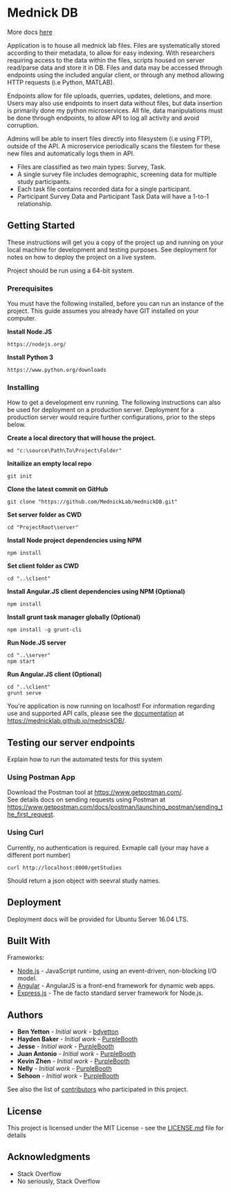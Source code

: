 # Mednick DB

More docs [here](https://mednicklab.github.io/mednickDB/)

<p>
    Application is to house all mednick lab files. Files are systematically stored according to their metadata, to allow for easy indexing. With researchers requiring access to the data within the files, scripts housed on server read/parse data and store it in DB. Files and data may be accessed through endpoints using the included angular client, or through any method allowing HTTP requests (i.e Python, MATLAB).
</p>
<p>
    Endpoints allow for file uploads, querries, updates, deletions, and more. Users may also use endpoints to insert data without files, but data insertion is primarily done my python microservices. All file, data manipulations must be done through endpoints, to allow API to log all activity and avoid corruption.
</p>
<p>
    Admins will be able to insert files directly into filesystem (i.e using FTP), outside of the API. A microservice periodically scans the filestem for these new files and automatically logs them in API.
</p>

<ul>
    <li>Files are classified as two main types: Survey, Task.</li>
    <li>A single survey file includes demographic, screening data for multiple study participants.</li>
    <li>Each task file contains recorded data for a single participant.</li>
    <li>Participant Survey Data and Participant Task Data will have a 1-to-1 relationship.</li>
</ul>

## Getting Started

These instructions will get you a copy of the project up and running on your local machine for development and testing purposes. See deployment for notes on how to deploy the project on a live system.

Project should be run using a 64-bit system.

### Prerequisites

You must have the following installed, before you can run an instance of the project.
This guide assumes you already have GIT installed on your computer.

<b>Install Node.JS</b>
```
https://nodejs.org/
```
<b>Install Python 3</b>
```
https://www.python.org/downloads
```

### Installing

How to get a development env running. The following instructions can also be used for deployment on a production server. Deployment for a production server would require further configurations, prior to the steps below.

<b>Create a local directory that will house the project.</b>
```
md "c:\source\Path\To\Project\Folder"
```
<b>Initailize an empty local repo</b>
```
git init
```
<b>Clone the latest commit on GitHub</b>
```
git clone "https://github.com/MednickLab/mednickDB.git"
```
<b>Set server folder as CWD</b>
```
cd "ProjectRoot\server"
```
<b>Install Node project dependencies using NPM</b>
```
npm install
```
<b>Set client folder as CWD</b>
```
cd "..\client"
```
<b>Install Angular.JS client dependencies using NPM (Optional)</b>
```
npm install
```
<b>Install grunt task manager globally (Optional)</b>
```
npm install -g grunt-cli
```
<b>Run Node.JS server</b>
```
cd "..\server"
npm start
```
<b>Run Angular.JS client (Optional)</b>
```
cd "..\client"
grunt serve
```

You're application is now running on localhost! For information regarding use and supported API calls, please see the <a href="https://mednicklab.github.io/mednickDB/">documentation</a> at https://mednicklab.github.io/mednickDB/.

## Testing our server endpoints

Explain how to run the automated tests for this system

### Using Postman App

Download the Postman tool at https://www.getpostman.com/.
<br>
See details docs on sending requests using Postman at https://www.getpostman.com/docs/postman/launching_postman/sending_the_first_request.

### Using Curl

Currently, no authentication is required.
Exmaple call (your may have a different port number)
```
curl http://localhost:8000/getStudies
```
Should return a json object with seevral study names.

## Deployment

Deployment docs will be provided for Ubuntu Server 16.04 LTS.

## Built With
Frameworks:
* [Node.js](https://nodejs.org/en/) - JavaScript runtime, using an event-driven, non-blocking I/O model.
* [Angular](https://angularjs.org/) - AngularJS is a front-end framework for dynamic web apps.
* [Express.js](https://maven.apache.org/) - The de facto standard server framework for Node.js.

<!-- ## Contributing

Please read [CONTRIBUTING.md](https://gist.github.com/PurpleBooth/b24679402957c63ec426) for details on our code of conduct, and the process for submitting pull requests to us. -->

<!-- ## Versioning

We use [SemVer](http://semver.org/) for versioning. For the versions available, see the [tags on this repository](https://github.com/your/project/tags). -->

## Authors
* **Ben Yetton** - *Initial work* - [bdyetton](https://github.com/bdyetton)
* **Hayden Baker** - *Initial work* - [PurpleBooth](https://github.com/PurpleBooth)
* **Jesse** - *Initial work* - [PurpleBooth](https://github.com/PurpleBooth)
* **Juan Antonio** - *Initial work* - [PurpleBooth](https://github.com/PurpleBooth)
* **Kevin Zhen** - *Initial work* - [PurpleBooth](https://github.com/PurpleBooth)
* **Nelly** - *Initial work* - [PurpleBooth](https://github.com/PurpleBooth)
* **Sehoon** - *Initial work* - [PurpleBooth](https://github.com/PurpleBooth)

See also the list of [contributors](https://github.com/MednickLab/mednickDB/contributors) who participated in this project.

## License

This project is licensed under the MIT License - see the [LICENSE.md](LICENSE.md) file for details

## Acknowledgments

* Stack Overflow
* No seriously, Stack Overflow
